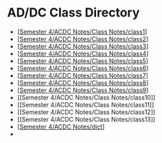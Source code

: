 # AD/DC Class Directory
- [[Semester 4/ACDC Notes/Class Notes/class1]]
- [[Semester 4/ACDC Notes/Class Notes/class2]]
- [[Semester 4/ACDC Notes/Class Notes/class3]]
- [[Semester 4/ACDC Notes/Class Notes/class4]]
- [[Semester 4/ACDC Notes/Class Notes/class5]]
- [[Semester 4/ACDC Notes/Class Notes/class6]]
- [[Semester 4/ACDC Notes/Class Notes/class7]]
- [[Semester 4/ACDC Notes/Class Notes/class8]]
- [[Semester 4/ACDC Notes/Class Notes/class9]]
- [[Semester 4/ACDC Notes/Class Notes/class10]]
- [[Semester 4/ACDC Notes/Class Notes/class11]]
- [[Semester 4/ACDC Notes/Class Notes/class12]]
- [[Semester 4/ACDC Notes/Class Notes/class13]]
- [[Semester 4/ACDC Notes/dict]]
- 


[//begin]: # "Autogenerated link references for markdown compatibility"
[Semester 4/ACDC Notes/Class Notes/class1]: class1.md "Solid State Electronics Lesson 1"
[Semester 4/ACDC Notes/Class Notes/class2]: class2.md "Solid State Electronics Lesson 2"
[Semester 4/ACDC Notes/Class Notes/class3]: class3.md "Solid State Electronics Lesson 3"
[Semester 4/ACDC Notes/Class Notes/class4]: class4.md "Solid State Electronics Lesson 4"
[Semester 4/ACDC Notes/Class Notes/class5]: class5.md "Solid State Electronics Lesson 5"
[Semester 4/ACDC Notes/Class Notes/class6]: class6.md "Solid State Electronics Lesson 6"
[Semester 4/ACDC Notes/Class Notes/class7]: class7.md "Solid State Electronics Lesson 7"
[Semester 4/ACDC Notes/Class Notes/class8]: class8.md "Solid State Electronics Lesson 8"
[Semester 4/ACDC Notes/Class Notes/class9]: class9.md "Solid State Electronics Lesson 9"
[Semester 4/ACDC Notes/dict]: ../dict.md "AD/DC Dictionary"
[//end]: # "Autogenerated link references"
